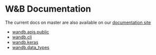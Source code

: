 # W&B Documentation

The current docs on master are also available on our [documentation site](https://docs.wandb.com)

- [wandb.apis.public](wandb_api.md)
- [wandb.cli](cli.md)
- [wandb.keras](keras.md)
- [wandb.data_types](data_types.md)
